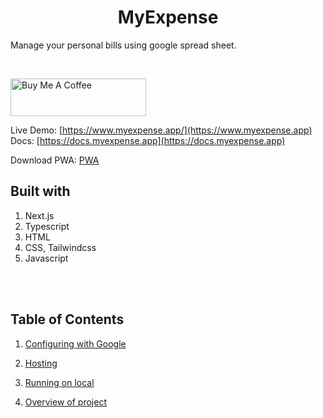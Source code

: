 <h1 align="center">MyExpense</h1>

Manage your personal bills using google spread sheet.

<br/>


<a href="https://www.buymeacoffee.com/abhisawzm" target="_blank"><img src="https://cdn.buymeacoffee.com/buttons/v2/default-yellow.png" alt="Buy Me A Coffee" style="height: 60px !important;width: 217px !important;" ></a>


Live Demo: [https://www.myexpense.app/](https://www.myexpense.app)
Docs: [https://docs.myexpense.app](https://docs.myexpense.app)

Download PWA: [PWA](https://appmaker.xyz/pwa-to-apk/download/1bplEfDZ6Zl4d1xPEMcg)

## Built with

1. Next.js
2. Typescript
3. HTML
4. CSS, Tailwindcss
5. Javascript

<br/>
<br/>

## Table of Contents

1. [Configuring with Google](https://github.com/cube-root/expenser/blob/main/docs/CONFIGURE.md)

2. [Hosting](https://github.com/cube-root/expenser/blob/main/docs/HOSTING.md)

3. [Running on local](https://github.com/cube-root/expenser/blob/main/docs/DEV.md)

4. [Overview of project](https://github.com/cube-root/expenser/blob/main/docs/OVERVIEW.md)
